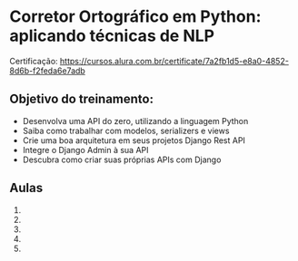 # Corretor Ortográfico em Python: aplicando técnicas de NLP

Certificação: https://cursos.alura.com.br/certificate/7a2fb1d5-e8a0-4852-8d6b-f2feda6e7adb

<h2>Objetivo do treinamento:</h2>

<ul>
    <li>Desenvolva uma API do zero, utilizando a linguagem Python</li>
    <li>Saiba como trabalhar com modelos, serializers e views</li>
    <li>Crie uma boa arquitetura em seus projetos Django Rest API</li>
    <li>Integre o Django Admin à sua API</li>
    <li>Descubra como criar suas próprias APIs com Django</li>
</ul>

<h2>Aulas</h2>

<ol>
    <li></li>
    <li></li>
    <li></li>
    <li></li>
    <li></li>
</ol>